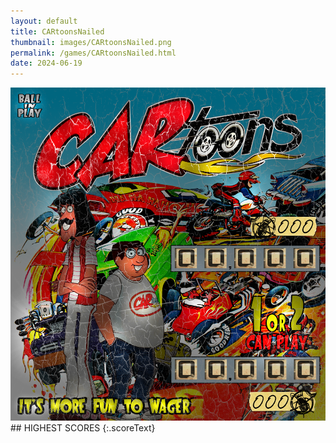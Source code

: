 ```yaml
---
layout: default
title: CARtoonsNailed
thumbnail: images/CARtoonsNailed.png
permalink: /games/CARtoonsNailed.html
date: 2024-06-19
---
```


<img src="../images/CARtoonsNailed.png" class="gameThumbnail img-fluid mx-auto align-middle">
## HIGHEST SCORES
{:.scoreText}

